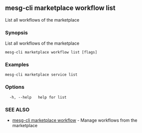 ## mesg-cli marketplace workflow list

List all workflows of the marketplace

### Synopsis

List all workflows of the marketplace

```
mesg-cli marketplace workflow list [flags]
```

### Examples

```
mesg-cli marketplace service list
```

### Options

```
  -h, --help   help for list
```

### SEE ALSO

* [mesg-cli marketplace workflow](mesg-cli_marketplace_workflow.md)	 - Manage workflows from the marketplace

